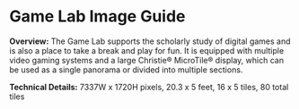 # Game Lab Image Guide

**Overview:** The Game Lab supports the scholarly study of digital games and is also a place to take a break and play for fun. It is equipped with multiple video gaming systems and a large Christie® MicroTile® display, which can be used as a single panorama or divided into multiple sections.

**Technical Details:** 7337W x 1720H pixels, 20.3 x 5 feet, 16 x 5 tiles, 80 total tiles

